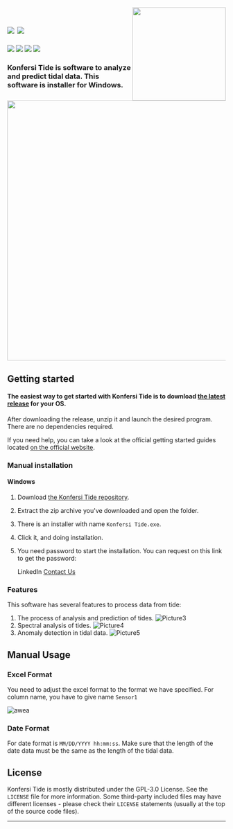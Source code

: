 <!--
*** Official Konfersi Indonesia README
*** by Konfersi Indonesia, 2022
-->

<h1>
  <a href="https://tide-konversi.herokuapp.com/home/index.html">
  <img src="https://raw.githubusercontent.com/Konfersi-Indonesia/KonfersiTide-Trial/main/Picture1.ico" width="215px" align="right" />
</a>
  <br>
  <a href="https://github.com/Konfersi-Indonesia/KonfersiTide/blob/main/README_ENG.md">
    <img src="https://img.shields.io/badge/English-ff8502.svg?style=for-the-badge" /></a>
  <a href="https://github.com/Konfersi-Indonesia/KonfersiTide/blob/main/README.md">
    <img src="https://img.shields.io/badge/-bahasa Indonesia-ff00ca.svg?style=for-the-badge" /></a>
</h1>
<a href="https://www.youtube.com/channel/UCKlCsfk5rgeJE-tmkljL5ew">
  <img src="https://img.shields.io/youtube/channel/subscribers/UCKlCsfk5rgeJE-tmkljL5ew?style=for-the-badge" /></a>
<a href="https://www.instagram.com/konfersi.id/">
  <img src="https://img.shields.io/badge/Instagram-Follow-red?style=for-the-badge" /></a>
<a href="https://www.linkedin.com/company/konfersi-indonesia/">
  <img src="https://img.shields.io/badge/LinkedIn-Follow-red?style=for-the-badge" /></a>
<a href="https://www.facebook.com/konfersi.id">
  <img src="https://img.shields.io/badge/Facebook-Follow-red?style=for-the-badge" /></a>
<br>

<h3>
  Konfersi Tide is software to analyze and predict tidal data. This software is installer for Windows.
</h3>

<a href="https://github.com/Konfersi-Indonesia/KonfersiTide-Trial">
  <img src="https://user-images.githubusercontent.com/82978589/217522364-c10d854b-9858-4559-adf9-c5d96febee75.png" width="600px" align="center" />
</a>

## Getting started

#### The easiest way to get started with Konfersi Tide is to download [the latest release](https://konfersi.herokuapp.com/home/index.html) for your OS.<br>
After downloading the release, unzip it and launch the desired program.<br>
There are no dependencies required.

If you need help, you can take a look at the official getting started guides located <a href="https://konfersi.herokuapp.com/home/index.html">on the official website</a>.<br>

### Manual installation
#### Windows

1. Download [the Konfersi Tide repository](https://github.com/Konfersi-Indonesia/TideKonfersiIndonesia).
2. Extract the zip archive you've downloaded and open the folder.
3. There is an installer with name `Konfersi Tide.exe`.
4. Click it, and doing installation.
5. You need password to start the installation. You can request on this link to get the password:

    LinkedIn [Contact Us](https://www.linkedin.com/in/satria-ginanjar-2a2350175/)

### Features

This software has several features to process data from tide:

1. The process of analysis and prediction of tides.
![Picture3](https://user-images.githubusercontent.com/82978589/217522443-44f23fe4-3b62-4ad0-a7c7-aa48f55fb644.png)
2. Spectral analysis of tides.
![Picture4](https://user-images.githubusercontent.com/82978589/217522478-ee6d1604-de77-49dc-ad12-c6da0e1ccbaa.png)
3. Anomaly detection in tidal data.
![Picture5](https://user-images.githubusercontent.com/82978589/217522516-2100df86-316c-4c9b-b476-466b7e799b35.png)

## Manual Usage
### Excel Format

You need to adjust the excel format to the format we have specified. For column name, you have to give name `Sensor1`

![awea](https://user-images.githubusercontent.com/82978589/153844645-54c3247d-e975-4c26-8182-2b0863d182e8.png)

### Date Format

For date format is `MM/DD/YYYY hh:mm:ss`. Make sure that the length of the date data must be the same as the length of the tidal data.

## License

Konfersi Tide is mostly distributed under the GPL-3.0 License. See the `LICENSE` file for more information.
Some third-party included files may have different licenses - please check their `LICENSE` statements (usually at the top of the source code files).

<hr>
